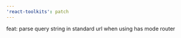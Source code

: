 ```yaml
---
'react-toolkits': patch
---
```


feat: parse query string in standard url when using has mode router
